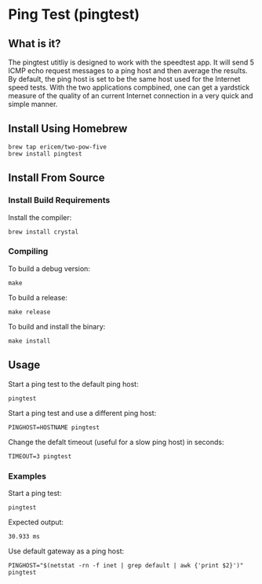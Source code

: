 # Ping Test (pingtest)

## What is it?

The pingtest utitliy is designed to work with the speedtest app. It will send 5 ICMP echo request messages to a ping host and then average the results. By default, the ping host is set to be the same host used for the Internet speed tests. With the two applications compbined, one can get a yardstick measure of the quality of an current Internet connection in a very quick and simple manner.


## Install Using Homebrew

```
brew tap ericem/two-pow-five
brew install pingtest
```

## Install From Source

### Install Build Requirements

Install the compiler:

```
brew install crystal
```

### Compiling

To build a debug version:

```
make
```

To build a release:

```
make release
```

To build and install the binary:
```
make install
```

## Usage


Start a ping test to the default ping host:

```
pingtest
```

Start a ping test and use a different ping host:

```
PINGHOST=HOSTNAME pingtest
```

Change the defalt timeout (useful for a slow ping host) in seconds:
```
TIMEOUT=3 pingtest
```


### Examples


Start a ping test:

```
pingtest
```

Expected output:
```
30.933 ms
```

Use default gateway as a ping host:
```
PINGHOST="$(netstat -rn -f inet | grep default | awk {'print $2}')" pingtest
```
